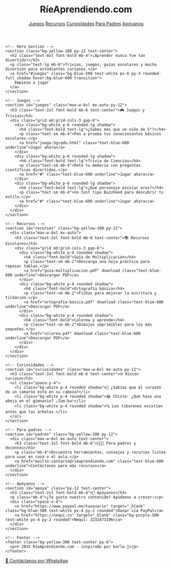 <!DOCTYPE html>
<html lang="es">
  <head>
    <meta charset="UTF-8" />
    <meta name="viewport" content="width=device-width, initial-scale=1.0" />
    <title>Ríe Aprendiendo</title>
    <script src="https://cdn.tailwindcss.com"></script>
  </head>
  <body class="bg-yellow-50 text-gray-800 font-sans">
    <!-- Header -->
    <header class="bg-yellow-300 p-4 shadow-md">
      <div class="max-w-6xl mx-auto flex justify-between items-center">
        <h1 class="text-2xl font-bold text-red-600">RíeAprendiendo.com</h1>
        <nav class="space-x-4">
          <a href="#juegos" class="hover:text-blue-600">Juegos</a>
          <a href="#recursos" class="hover:text-blue-600">Recursos</a>
          <a href="#curiosidades" class="hover:text-blue-600">Curiosidades</a>
          <a href="#padres" class="hover:text-blue-600">Para Padres</a>
          <a href="#apoya" class="hover:text-blue-600">Apóyanos</a>
        </nav>
      </div>
    </header>

    <!-- Hero Section -->
    <section class="bg-yellow-100 py-12 text-center">
      <h2 class="text-4xl font-bold mb-4">¡Aprender nunca fue tan divertido!</h2>
      <p class="text-lg mb-6">Trivias, juegos, guías escolares y mucha diversión para estudiantes curiosos.</p>
      <a href="#juegos" class="bg-blue-500 text-white px-6 py-3 rounded-full shadow hover:bg-blue-600 transition">
        Empieza a jugar
      </a>
    </section>

    <!-- Juegos -->
    <section id="juegos" class="max-w-6xl mx-auto py-12">
      <h3 class="text-2xl font-bold mb-6 text-center">🎮 Juegos y Trivias</h3>
      <div class="grid md:grid-cols-3 gap-6">
        <div class="bg-white p-6 rounded-lg shadow">
          <h4 class="font-bold text-lg">¿Sabes más que un niño de 5°?</h4>
          <p class="text-sm mb-4">Pon a prueba tus conocimientos básicos escolares.</p>
          <a href="juego-5grado.html" class="text-blue-600 underline">Jugar ahora</a>
        </div>
        <div class="bg-white p-6 rounded-lg shadow">
          <h4 class="font-bold text-lg">Trivia de Ciencias</h4>
          <p class="text-sm mb-4">Reta tu memoria con preguntas científicas divertidas.</p>
          <a href="#" class="text-blue-600 underline">Jugar ahora</a>
        </div>
        <div class="bg-white p-6 rounded-lg shadow">
          <h4 class="font-bold text-lg">¿Qué personaje escolar eres?</h4>
          <p class="text-sm mb-4">Un test tipo BuzzFeed para descubrir tu estilo.</p>
          <a href="#" class="text-blue-600 underline">Jugar ahora</a>
        </div>
      </div>
    </section>

    <!-- Recursos -->
    <section id="recursos" class="bg-yellow-100 py-12">
      <div class="max-w-6xl mx-auto">
        <h3 class="text-2xl font-bold mb-6 text-center">📚 Recursos Escolares</h3>
        <div class="grid md:grid-cols-3 gap-6">
          <div class="bg-white p-4 rounded shadow">
            <h4 class="font-bold">Guía de Multiplicación</h4>
            <p class="text-sm mb-2">Descarga una hoja práctica para repasar tablas.</p>
            <a href="guia-multiplicacion.pdf" download class="text-blue-600 underline">Descargar PDF</a>
          </div>
          <div class="bg-white p-4 rounded shadow">
            <h4 class="font-bold">Ortografía básica</h4>
            <p class="text-sm mb-2">Fichas para mejorar la escritura y tildación.</p>
            <a href="ortografia-basica.pdf" download class="text-blue-600 underline">Descargar PDF</a>
          </div>
          <div class="bg-white p-4 rounded shadow">
            <h4 class="font-bold">Colorea y aprende</h4>
            <p class="text-sm mb-2">Dibujos imprimibles para los más pequeños.</p>
            <a href="colorea.pdf" download class="text-blue-600 underline">Descargar PDF</a>
          </div>
        </div>
      </div>
    </section>

    <!-- Curiosidades -->
    <section id="curiosidades" class="max-w-6xl mx-auto py-12">
      <h3 class="text-2xl font-bold mb-6 text-center">🤓 Rincón curioso</h3>
      <ul class="space-y-4">
        <li class="bg-white p-4 rounded shadow">🧠 ¿Sabías que el corazón de un camarón está en su cabeza?</li>
        <li class="bg-white p-4 rounded shadow">😂 Chiste: ¿Qué hace una abeja en el gimnasio? ¡Zum-ba!</li>
        <li class="bg-white p-4 rounded shadow">🔍 Los tiburones existían antes que los árboles.</li>
      </ul>
    </section>

    <!-- Para padres -->
    <section id="padres" class="bg-yellow-100 py-12">
      <div class="max-w-6xl mx-auto text-center">
        <h3 class="text-2xl font-bold mb-6">👨‍👩‍👧 Para padres y docentes</h3>
        <p class="mb-4">Encuentra herramientas, consejos y recursos listos para usar en casa o el aula.</p>
        <a href="mailto:contacto@rieaprendiendo.com" class="text-blue-600 underline">Contáctanos para más recursos</a>
      </div>
    </section>

    <!-- Apóyanos -->
    <section id="apoya" class="py-12 text-center">
      <h3 class="text-2xl font-bold mb-4">💖 Apóyanos</h3>
      <p class="mb-4">¿Te gusta nuestro contenido? Ayúdanos a crecer:</p>
      <div class="space-x-4">
        <a href="https://www.paypal.me/tuusuario" target="_blank" class="bg-blue-500 text-white px-4 py-2 rounded">Donar vía PayPal</a>
        <a href="https://nequi.co" target="_blank" class="bg-purple-500 text-white px-4 py-2 rounded">Nequi: 3232473196</a>
      </div>
    </section>

    <!-- Footer -->
    <footer class="bg-yellow-300 text-center py-6">
      <p>© 2025 RíeAprendiendo.com - inspirado por karla 🚀</p>
    </footer>
  </body>
</html>

<a href="https://wa.me/573162257028" target="_blank" class="fixed bottom-4 right-4 bg-green-500 text-white px-4 py-2 rounded-full shadow-lg hover:bg-green-600">
    📲 Contáctanos por WhatsApp
  </a>

